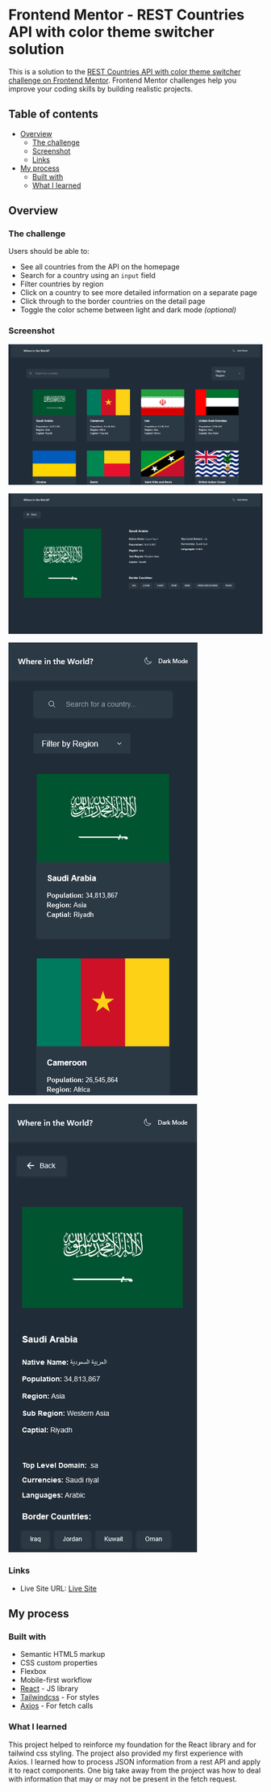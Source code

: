 # Frontend Mentor - REST Countries API with color theme switcher solution

This is a solution to the [REST Countries API with color theme switcher challenge on Frontend Mentor](https://www.frontendmentor.io/challenges/rest-countries-api-with-color-theme-switcher-5cacc469fec04111f7b848ca). Frontend Mentor challenges help you improve your coding skills by building realistic projects. 

## Table of contents

- [Overview](#overview)
  - [The challenge](#the-challenge)
  - [Screenshot](#screenshot)
  - [Links](#links)
- [My process](#my-process)
  - [Built with](#built-with)
  - [What I learned](#what-i-learned)

## Overview

### The challenge

Users should be able to:

- See all countries from the API on the homepage
- Search for a country using an `input` field
- Filter countries by region
- Click on a country to see more detailed information on a separate page
- Click through to the border countries on the detail page
- Toggle the color scheme between light and dark mode *(optional)*

### Screenshot


![](./screenshots/desktop_countries_dark.png)


![](./screenshots/desktop_single_countries.png)


![](./screenshots/mobile_%20countries_dark.png)


![](./screenshots/mobile_single_countries.png)



### Links

- Live Site URL: [Live Site](https://julius-sol.github.io/rest-countries-api/)

## My process

### Built with

- Semantic HTML5 markup
- CSS custom properties
- Flexbox
- Mobile-first workflow
- [React](https://reactjs.org/) - JS library
- [Tailwindcss](https://tailwindcss.com/) - For styles
- [Axios](https://axios-http.com/) - For fetch calls


### What I learned

This project helped to reinforce my foundation for the React library and for tailwind css styling. The project also provided my first experience with Axios. I learned how to process JSON information from a rest API and apply it to react components. One big take away from the project was how to deal with information that may or may not be present in the fetch request.   

